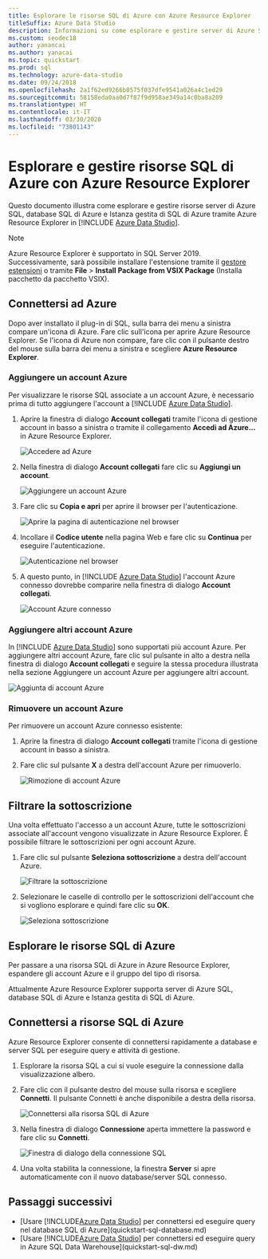 ```yaml
---
title: Esplorare le risorse SQL di Azure con Azure Resource Explorer
titleSuffix: Azure Data Studio
description: Informazioni su come esplorare e gestire server di Azure SQL, database SQL di Azure e Istanza gestita di SQL di Azure tramite Azure Resource Explorer.
ms.custom: seodec18
author: yanancai
ms.author: yanacai
ms.topic: quickstart
ms.prod: sql
ms.technology: azure-data-studio
ms.date: 09/24/2018
ms.openlocfilehash: 2a1f62ed9266b0575f037dfe9541a026a4c1ed29
ms.sourcegitcommit: 58158eda0aa0d7f87f9d958ae349a14c0ba8a209
ms.translationtype: HT
ms.contentlocale: it-IT
ms.lasthandoff: 03/30/2020
ms.locfileid: "73801143"
---
```

# <a name="explore-and-manage-azure-sql-resources-with-azure-resource-explorer"></a>Esplorare e gestire risorse SQL di Azure con Azure Resource Explorer

Questo documento illustra come esplorare e gestire risorse server di Azure SQL, database SQL di Azure e Istanza gestita di SQL di Azure tramite Azure Resource Explorer in [!INCLUDE [Azure Data Studio](../includes/name-sos-short.md)].

>[!NOTE]
>Azure Resource Explorer è supportato in SQL Server 2019. Successivamente, sarà possibile installare l'estensione tramite il [gestore estensioni](extensions.md) o tramite **File** > **Install Package from VSIX Package** (Installa pacchetto da pacchetto VSIX).

## <a name="connect-to-azure"></a>Connettersi ad Azure

Dopo aver installato il plug-in di SQL, sulla barra dei menu a sinistra compare un'icona di Azure. Fare clic sull'icona per aprire Azure Resource Explorer. Se l'icona di Azure non compare, fare clic con il pulsante destro del mouse sulla barra dei menu a sinistra e scegliere **Azure Resource Explorer**.

### <a name="add-an-azure-account"></a>Aggiungere un account Azure

Per visualizzare le risorse SQL associate a un account Azure, è necessario prima di tutto aggiungere l'account a [!INCLUDE [Azure Data Studio](../includes/name-sos-short.md)].

1. Aprire la finestra di dialogo **Account collegati** tramite l'icona di gestione account in basso a sinistra o tramite il collegamento **Accedi ad Azure...** in Azure Resource Explorer.

    ![Accedere ad Azure](media/azure-resource-explorer/sign-in-to-azure.png)

2. Nella finestra di dialogo **Account collegati** fare clic su **Aggiungi un account**.

    ![Aggiungere un account Azure](media/azure-resource-explorer/add-an-azure-account.png)

3. Fare clic su **Copia e apri** per aprire il browser per l'autenticazione.

    ![Aprire la pagina di autenticazione nel browser](media/azure-resource-explorer/open-authentication-in-browser.png)

4. Incollare il **Codice utente** nella pagina Web e fare clic su **Continua** per eseguire l'autenticazione.

    ![Autenticazione nel browser](media/azure-resource-explorer/authenticate-in-browser.png)

5. A questo punto, in [!INCLUDE [Azure Data Studio](../includes/name-sos-short.md)] l'account Azure connesso dovrebbe comparire nella finestra di dialogo **Account collegati**.

    ![Account Azure connesso](media/azure-resource-explorer/signed-in-azure-account.png)

### <a name="add-more-azure-accounts"></a>Aggiungere altri account Azure

In [!INCLUDE [Azure Data Studio](../includes/name-sos-short.md)] sono supportati più account Azure. Per aggiungere altri account Azure, fare clic sul pulsante in alto a destra nella finestra di dialogo **Account collegati** e seguire la stessa procedura illustrata nella sezione Aggiungere un account Azure per aggiungere altri account.

![Aggiunta di account Azure](media/azure-resource-explorer/add-more-azure-account.png)

### <a name="remove-an-azure-account"></a>Rimuovere un account Azure

Per rimuovere un account Azure connesso esistente:

1. Aprire la finestra di dialogo **Account collegati** tramite l'icona di gestione account in basso a sinistra.
2. Fare clic sul pulsante **X** a destra dell'account Azure per rimuoverlo.

    ![Rimozione di account Azure](media/azure-resource-explorer/remove-azure-account.png)

## <a name="filter-subscription"></a>Filtrare la sottoscrizione

Una volta effettuato l'accesso a un account Azure, tutte le sottoscrizioni associate all'account vengono visualizzate in Azure Resource Explorer. È possibile filtrare le sottoscrizioni per ogni account Azure.

1. Fare clic sul pulsante **Seleziona sottoscrizione** a destra dell'account Azure.

   ![Filtrare la sottoscrizione](media/azure-resource-explorer/filter-subscription.png)

2. Selezionare le caselle di controllo per le sottoscrizioni dell'account che si vogliono esplorare e quindi fare clic su **OK**.

   ![Seleziona sottoscrizione](media/azure-resource-explorer/select-subscription.png)

## <a name="explore-azure-sql-resources"></a>Esplorare le risorse SQL di Azure

Per passare a una risorsa SQL di Azure in Azure Resource Explorer, espandere gli account Azure e il gruppo del tipo di risorsa.

Attualmente Azure Resource Explorer supporta server di Azure SQL, database SQL di Azure e Istanza gestita di SQL di Azure.

## <a name="connect-to-azure-sql-resources"></a>Connettersi a risorse SQL di Azure

Azure Resource Explorer consente di connettersi rapidamente a database e server SQL per eseguire query e attività di gestione.

1. Esplorare la risorsa SQL a cui si vuole eseguire la connessione dalla visualizzazione albero.
2. Fare clic con il pulsante destro del mouse sulla risorsa e scegliere **Connetti**. Il pulsante Connetti è anche disponibile a destra della risorsa.

   ![Connettersi alla risorsa SQL di Azure](media/azure-resource-explorer/connect-to-azure-sql-resource.png)

3. Nella finestra di dialogo **Connessione** aperta immettere la password e fare clic su **Connetti**.

   ![Finestra di dialogo della connessione SQL](media/azure-resource-explorer/sql-connection-dialog.png)
4. Una volta stabilita la connessione, la finestra **Server** si apre automaticamente con il nuovo database/server SQL connesso.

## <a name="next-steps"></a>Passaggi successivi

- [Usare [!INCLUDE[Azure Data Studio](../includes/name-sos-short.md)] per connettersi ed eseguire query nel database SQL di Azure](quickstart-sql-database.md)
- [Usare [!INCLUDE[Azure Data Studio](../includes/name-sos-short.md)] per connettersi ed eseguire query in Azure SQL Data Warehouse](quickstart-sql-dw.md)